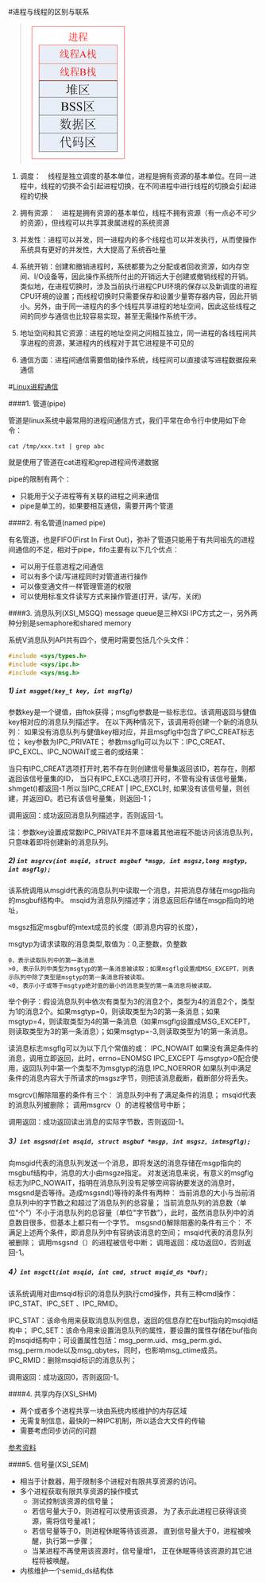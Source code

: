 #进程与线程的区别与联系

> ![](/assets/20150603133335514.png)


1. 调度：　线程是独立调度的基本单位，进程是拥有资源的基本单位。在同一进程中，线程的切换不会引起进程切换，在不同进程中进行线程的切换会引起进程的切换

2. 拥有资源：　进程是拥有资源的基本单位，线程不拥有资源（有一点必不可少的资源），但线程可以共享其隶属进程的系统资源

3. 并发性：进程可以并发，同一进程内的多个线程也可以并发执行，从而使操作系统具有更好的并发性，大大提高了系统吞吐量

4. 系统开销：创建和撤销进程时，系统都要为之分配或者回收资源，如内存空间、I/O设备等，因此操作系统所付出的开销远大于创建或撤销线程的开销。类似地，在进程切换时，涉及当前执行进程CPU环境的保存以及新调度的进程CPU环境的设置；而线程切换时只需要保存和设置少量寄存器内容，因此开销小。另外，由于同一进程内的多个线程共享进程的地址空间，因此这些线程之间的同步与通信也比较容易实现，甚至无需操作系统干涉。

5. 地址空间和其它资源：进程的地址空间之间相互独立，同一进程的各线程间共享进程的资源，某进程内的线程对于其它进程是不可见的

6. 通信方面：进程间通信需要借助操作系统，线程间可以直接读写进程数据段来通信

#[Linux进程通信](https://github.com/clpsz/linux-ipcs)

####1. 管道(pipe)

管道是linux系统中最常用的进程间通信方式，我们平常在命令行中使用如下命令：
```shell
cat /tmp/xxx.txt | grep abc
```
就是使用了管道在cat进程和grep进程间传递数据

pipe的限制有两个：

* 只能用于父子进程等有关联的进程之间来通信
* pipe是单工的，如果要相互通信，需要开两个管道


####2. 有名管道(named pipe)

有名管道，也是FIFO(First In First Out)，弥补了管道只能用于有共同祖先的进程间通信的不足，相对于pipe，fifo主要有以下几个优点：

* 可以用于任意进程之间通信
* 可以有多个读/写进程同时对管道进行操作
* 可以像变通文件一样管理管道的权限
* 可以使用标准文件读写方式来操作管道(打开，读/写，关闭)

####3. 消息队列(XSI_MSGQ)
message queue是三种XSI IPC方式之一，另外两种分别是semaphore和shared memory


系统V消息队列API共有四个，使用时需要包括几个头文件：

```c++
#include <sys/types.h>
#include <sys/ipc.h>
#include <sys/msg.h>
```

##### 1) `int msgget(key_t key, int msgflg)`

参数key是一个键值，由ftok获得；msgflg参数是一些标志位。该调用返回与健值key相对应的消息队列描述字。
在以下两种情况下，该调用将创建一个新的消息队列：
如果没有消息队列与健值key相对应，并且msgflg中包含了IPC_CREAT标志位；
key参数为IPC_PRIVATE；
参数msgflg可以为以下：IPC_CREAT、IPC_EXCL、IPC_NOWAIT或三者的或结果：

当只有IPC_CREAT选项打开时,若不存在则创建信号量集返回该ID，若存在，则都返回该信号量集的ID，
当只有IPC_EXCL选项打开时，不管有没有该信号量集，shmget()都返回-1
所以当IPC_CREAT | IPC_EXCL时, 如果没有该信号量，则创建，并返回ID。若已有该信号量集，则返回-1；


调用返回：成功返回消息队列描述字，否则返回-1。

注：参数key设置成常数IPC_PRIVATE并不意味着其他进程不能访问该消息队列，只意味着即将创建新的消息队列。


##### 2) `int msgrcv(int msqid, struct msgbuf *msgp, int msgsz,long msgtyp, int msgflg);`

该系统调用从msgid代表的消息队列中读取一个消息，并把消息存储在msgp指向的msgbuf结构中。
msqid为消息队列描述字；消息返回后存储在msgp指向的地址，

msgsz指定msgbuf的mtext成员的长度（即消息内容的长度），

msgtyp为请求读取的消息类型,取值为：0,正整数，负整数

```
0，表示读取队列中的第一条消息
>0, 表示队列中类型为msgtyp的第一条消息被读取；如果msgflg设置成MSG_EXCEPT，则表示队列中除了类型是msgtyp的第一条消息将被读取。
<0, 表示小于或等于msgtyp绝对值的最小的消息类型的第一条消息将被读取。
```

举个例子：假设消息队列中依次有类型为3的消息2个，类型为4的消息2个，类型为1的消息2个。如果msgtyp=0，则读取类型为3的第一条消息；如果msgtyp=4，则读取类型为4的第一条消息（如果msgflg设置成MSG_EXCEPT，则读取类型为3的第一条消息）；如果msgtyp=-3,则读取类型为1的第一条消息。

读消息标志msgflg可以为以下几个常值的或：
IPC_NOWAIT 如果没有满足条件的消息，调用立即返回，此时，errno=ENOMSG
IPC_EXCEPT 与msgtyp>0配合使用，返回队列中第一个类型不为msgtyp的消息
IPC_NOERROR 如果队列中满足条件的消息内容大于所请求的msgsz字节，则把该消息截断，截断部分将丢失。

msgrcv()解除阻塞的条件有三个：
消息队列中有了满足条件的消息；
msqid代表的消息队列被删除；
调用msgrcv（）的进程被信号中断；

调用返回：成功返回读出消息的实际字节数，否则返回-1。

##### 3）`int msgsnd(int msqid, struct msgbuf *msgp, int msgsz, intmsgflg);`

向msgid代表的消息队列发送一个消息，即将发送的消息存储在msgp指向的msgbuf结构中，消息的大小由msgze指定。
对发送消息来说，有意义的msgflg标志为IPC_NOWAIT，指明在消息队列没有足够空间容纳要发送的消息时，msgsnd是否等待。造成msgsnd()等待的条件有两种：
当前消息的大小与当前消息队列中的字节数之和超过了消息队列的总容量；
当前消息队列的消息数（单位"个"）不小于消息队列的总容量（单位"字节数"），此时，虽然消息队列中的消息数目很多，但基本上都只有一个字节。
msgsnd()解除阻塞的条件有三个：
不满足上述两个条件，即消息队列中有容纳该消息的空间；
msqid代表的消息队列被删除；
调用msgsnd（）的进程被信号中断；
调用返回：成功返回0，否则返回-1。

##### 4）`int msgctl(int msqid, int cmd, struct msqid_ds *buf);`
该系统调用对由msqid标识的消息队列执行cmd操作，共有三种cmd操作：IPC_STAT、IPC_SET 、IPC_RMID。

IPC_STAT：该命令用来获取消息队列信息，返回的信息存贮在buf指向的msqid结构中；
IPC_SET：该命令用来设置消息队列的属性，要设置的属性存储在buf指向的msqid结构中；可设置属性包括：msg_perm.uid、msg_perm.gid、msg_perm.mode以及msg_qbytes，同时，也影响msg_ctime成员。
IPC_RMID：删除msqid标识的消息队列；

调用返回：成功返回0，否则返回-1。

####4. 共享内存(XSI_SHM)
* 两个或者多个进程共享一块由系统内核维护的内存区域
* 无需复制信息，最快的一种IPC机制，所以适合大文件的传输
* 需要考虑同步访问的问题

[参考资料](http://blog.csdn.net/meetings/article/details/47124775)


####5. 信号量(XSI_SEM)
* 相当于计数器，用于限制多个进程对有限共享资源的访问。
* 多个进程获取有限共享资源的操作模式    
    * 测试控制该资源的信号量；
    * 若信号量大于0，则进程可以使用该资源， 为了表示此进程已获得该资源，需将信号量减1；       
    * 若信号量等于0，则进程休眠等待该资源， 直到信号量大于0，进程被唤醒，执行第一步骤；
    * 当某进程不再使用该资源时，信号量增1， 正在休眠等待该资源的其它进程将被唤醒。 
* 内核维护一个semid_ds结构体



